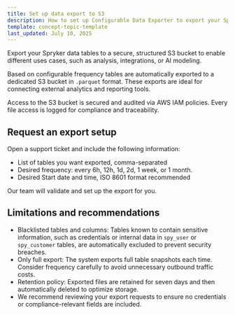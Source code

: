 ```yaml
---
title: Set up data export to S3
description: How to set up Configurable Data Exporter to export your Spryker data in a secure way to S3 buckets for analytics use.
template: concept-topic-template
last_updated: July 10, 2025
---
```


Export your Spryker data tables to a secure, structured S3 bucket to enable different uses cases, such as analysis, integrations, or AI modeling.

Based on configurable frequency tables are automatically exported to a dedicated S3 bucket in `.parquet` format. These exports are ideal for connecting external analytics and reporting tools.

Access to the S3 bucket is secured and audited via AWS IAM policies. Every file access is logged for compliance and traceability.

## Request an export setup

Open a support ticket and include the following information:
- List of tables you want exported, comma-separated
- Desired frequency: every 6h, 12h, 1d, 2d, 1 week, or 1 month.
- Desired Start date and time, ISO 8601 format recommended

Our team will validate and set up the export for you.

## Limitations and recommendations

- Blacklisted tables and columns: Tables known to contain sensitive information, such as credentials or internal data in `spy_user` or `spy_customer` tables, are automatically excluded to prevent security breaches.
- Only full export: The system exports full table snapshots each time. Consider frequency carefully to avoid unnecessary outbound traffic costs.
- Retention policy: Exported files are retained for seven days and then automatically deleted to optimize storage.
- We recommend reviewing your export requests to ensure no credentials or compliance-relevant fields are included.














































